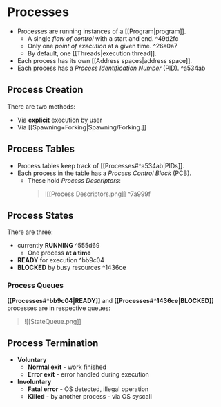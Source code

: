 # Processes

- Processes are running instances of a [[Program|program]].
	- A single *flow of control* with a start and end. ^49d2fc
	- Only one *point of execution* at a given time. ^26a0a7
	- By default, one [[Threads|execution thread]].
- Each process has its own [[Address spaces|address space]].
- Each process has a *Process Identification Number* (PID). ^a534ab

## Process Creation

There are two methods:
- Via **explicit** execution by user
- Via [[Spawning+Forking|Spawning/Forking.]]

## Process Tables

- Process tables keep track of [[Processes#^a534ab|PIDs]].
- Each process in the table has a *Process Control Block* (PCB).
	- These hold *Process Descriptors*:
		> ![[Process Descriptors.png]] ^7a999f

## Process States

There are three:
- currently **RUNNING** ^555d69
	- One process **at a time**
- **READY** for execution ^bb9c04
- **BLOCKED** by busy resources ^1436ce

### Process Queues

**[[Processes#^bb9c04|READY]]** and **[[Processes#^1436ce|BLOCKED]]** processes are in respective queues:
>![[StateQueue.png]]

## Process Termination

- **Voluntary**
	- **Normal exit** - work finished
	- **Error exit** - error handled during execution
- **Involuntary**
	- **Fatal error** - OS detected, illegal operation
	- **Killed** - by another process - via OS syscall